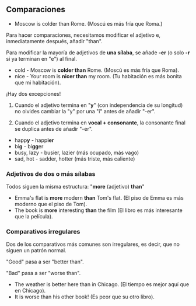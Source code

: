 ## Comparaciones

- Moscow is colder than Rome. (Moscú es más fría que Roma.)

Para hacer comparaciones, necesitamos modificar el adjetivo e, inmediatamente después, añadir "than".

Para modificar la mayoría de adjetivos de **una sílaba**, se añade **-er** (o solo **-r** si ya terminan en "e") al final.

- cold - Moscow is **colder than** Rome. (Moscú es más fría que Roma).
- nice - Your room is **nicer than** my room. (Tu habitación es más bonita que mi habitación).

¡Hay dos excepciones!

1) Cuando el adjetivo termina en "**y**" (con independencia de su longitud) no olvides cambiar la "y" por una "i" antes de añadir "-er".

2) Cuando el adjetivo termina en **vocal + consonante**, la consonante final se duplica antes de añadir "-er".

- happ**y** - happ**ier**
- bi**g** - bi**gg**er
- busy, lazy - busier, lazier (más ocupado, más vago)
- sad, hot - sadder, hotter (más triste, más caliente)

### Adjetivos de dos o más sílabas

Todos siguen la misma estructura: "**more** (adjetivo) **than**"

- Emma's flat is **more** modern **than** Tom's flat. (El piso de Emma es más moderno que el piso de Tom).
- The book is **more** interesting **than** the film (El libro es más interesante que la película).

### Comparativos irregulares

Dos de los comparativos más comunes son irregulares, es decir, que no siguen un patrón normal.

"Good" pasa a ser "better than".

"Bad" pasa a ser "worse than".

- The weather is better here than in Chicago. (El tiempo es mejor aquí que en Chicago).
- It is worse than his other book! (Es peor que su otro libro).

